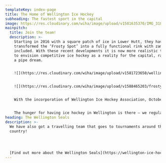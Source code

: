 ```yaml
---
templateKey: index-page
title: The Home of Wellington Ice Hockey
subheading: The fastest sport in the capital
image: https://res.cloudinary.com/wiha/image/upload/v1581635370/IMG_3183_jhoftu.jpg
mainpitch:
  title: Join the team!
  description: >-
    Starting in 2016 with a square patch of ice in Lower Hutt, they have now
    transformed the ‘Frosty Spot’ into a fully functional rink with zamboni
    included. With these recent developments it is now more realistic than ever
    to envision competitive ice hockey as a reality for the capital, rather than
    a pipe dream.


    ![](https://res.cloudinary.com/wiha/image/upload/v1581723650/wellington-hockey_nydx3z.jpg)


    ![](https://res.cloudinary.com/wiha/image/upload/v1588465203/frosty-hockey_gljafl.jpg)


    With the incorporation of Wellington Ice Hockey Association, October 9 has become a date worth etching into the history books of New Zealand ice hockey. That date has come after many long days and nights of hard work by those involved, driven solely by their passion for the game and their want to see it succeed.


    The hunger for having ice hockey in Wellington is there – we regularly field questions from fans about when the NZIHL could expand to include a sixth team
heading: The Wellington Seals
description: >-
  We have also got a travelling team that goes to tournaments around the
  country!




  [Find out more about the Wellington Seals](https://wellington-ice-hockey.netlify.app/seals)
---
```


